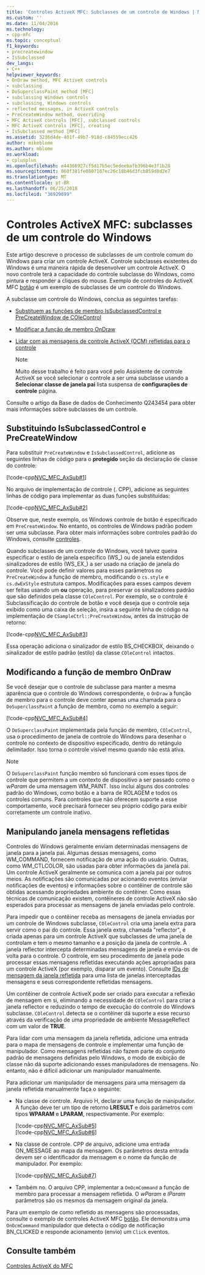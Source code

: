 ```yaml
---
title: 'Controles ActiveX MFC: Subclasses de um controle de Windows | Microsoft Docs'
ms.custom: ''
ms.date: 11/04/2016
ms.technology:
- cpp-mfc
ms.topic: conceptual
f1_keywords:
- precreatewindow
- IsSubclassed
dev_langs:
- C++
helpviewer_keywords:
- OnDraw method, MFC ActiveX controls
- subclassing
- DoSuperclassPaint method [MFC]
- subclassing Windows controls
- subclassing, Windows controls
- reflected messages, in ActiveX controls
- PreCreateWindow method, overriding
- MFC ActiveX controls [MFC], subclassed controls
- MFC ActiveX controls [MFC], creating
- IsSubclassed method [MFC]
ms.assetid: 3236d4de-401f-49b7-918d-c84559ecc426
author: mikeblome
ms.author: mblome
ms.workload:
- cplusplus
ms.openlocfilehash: e44366927cf5d17b5ec5edeebafb396b4e3f1b28
ms.sourcegitcommit: 060f381fe0807107ec26c18b46d3fcb859d8d2e7
ms.translationtype: MT
ms.contentlocale: pt-BR
ms.lasthandoff: 06/25/2018
ms.locfileid: "36929699"
---
```

# <a name="mfc-activex-controls-subclassing-a-windows-control"></a>Controles ActiveX MFC: subclasses de um controle do Windows
Este artigo descreve o processo de subclasses de um controle comum do Windows para criar um controle ActiveX. Controle subclasses existentes do Windows é uma maneira rápida de desenvolver um controle ActiveX. O novo controle terá a capacidade do controle subclasse do Windows, como pintura e responder a cliques do mouse. Exemplo de controles do ActiveX MFC [botão](../visual-cpp-samples.md) é um exemplo de subclasses de um controle do Windows.  
  
 A subclasse um controle do Windows, conclua as seguintes tarefas:  
  
-   [Substituem as funções de membro IsSubclassedControl e PreCreateWindow de COleControl](#_core_overriding_issubclassedcontrol_and_precreatewindow)  
  
-   [Modificar a função de membro OnDraw](#_core_modifying_the_ondraw_member_function)  
  
-   [Lidar com as mensagens de controle ActiveX (OCM) refletidas para o controle](#_core_handling_reflected_window_messages)  
  
    > [!NOTE]
    >  Muito desse trabalho é feito para você pelo Assistente de controle ActiveX se você selecionar o controle a ser uma subclasse usando a **Selecionar classe de janela pai** lista suspensa de **configurações de controle** página.  
  
 Consulte o artigo da Base de dados de Conhecimento Q243454 para obter mais informações sobre subclasses de um controle.  
  
##  <a name="_core_overriding_issubclassedcontrol_and_precreatewindow"></a> Substituindo IsSubclassedControl e PreCreateWindow  
 Para substituir `PreCreateWindow` e `IsSubclassedControl`, adicione as seguintes linhas de código para o **protegido** seção da declaração de classe do controle:  
  
 [!code-cpp[NVC_MFC_AxSub#1](../mfc/codesnippet/cpp/mfc-activex-controls-subclassing-a-windows-control_1.h)]  
  
 No arquivo de implementação de controle (. CPP), adicione as seguintes linhas de código para implementar as duas funções substituídas:  
  
 [!code-cpp[NVC_MFC_AxSub#2](../mfc/codesnippet/cpp/mfc-activex-controls-subclassing-a-windows-control_2.cpp)]  
  
 Observe que, neste exemplo, os Windows controle de botão é especificado em `PreCreateWindow`. No entanto, os controles de Windows padrão podem ser uma subclasse. Para obter mais informações sobre controles padrão do Windows, consulte [controles](../mfc/controls-mfc.md).  
  
 Quando subclasses de um controle do Windows, você talvez queira especificar o estilo de janela específico (WS_) ou de janela estendidos sinalizadores de estilo (WS_EX_) a ser usado na criação de janela do controle. Você pode definir valores para esses parâmetros no `PreCreateWindow` a função de membro, modificando o `cs.style` e `cs.dwExStyle` estrutura campos. Modificações para esses campos devem ser feitas usando um **ou** operação, para preservar os sinalizadores padrão que são definidos pela classe `COleControl`. Por exemplo, se o controle é Subclassificação do controle de botão e você deseja que o controle seja exibido como uma caixa de seleção, insira a seguinte linha de código na implementação de `CSampleCtrl::PreCreateWindow`, antes da instrução de retorno:  
  
 [!code-cpp[NVC_MFC_AxSub#3](../mfc/codesnippet/cpp/mfc-activex-controls-subclassing-a-windows-control_3.cpp)]  
  
 Essa operação adiciona o sinalizador de estilo BS_CHECKBOX, deixando o sinalizador de estilo padrão (estilo) da classe `COleControl` intactos.  
  
##  <a name="_core_modifying_the_ondraw_member_function"></a> Modificando a função de membro OnDraw  
 Se você desejar que o controle de subclasse para manter a mesma aparência que o controle do Windows correspondente, o `OnDraw` a função de membro para o controle deve conter apenas uma chamada para o `DoSuperclassPaint` a função de membro, como no exemplo a seguir:  
  
 [!code-cpp[NVC_MFC_AxSub#4](../mfc/codesnippet/cpp/mfc-activex-controls-subclassing-a-windows-control_4.cpp)]  
  
 O `DoSuperclassPaint` implementada pela função de membro, `COleControl`, usa o procedimento de janela de controle do Windows para desenhar o controle no contexto de dispositivo especificado, dentro do retângulo delimitador. Isso torna o controle visível mesmo quando não está ativa.  
  
> [!NOTE]
>  O `DoSuperclassPaint` função membro só funcionará com esses tipos de controle que permitem a um contexto de dispositivo a ser passado como o *wParam* de uma mensagem WM_PAINT. Isso inclui alguns dos controles padrão do Windows, como botão e a barra de ROLAGEM e todos os controles comuns. Para controles que não oferecem suporte a esse comportamento, você precisará fornecer seu próprio código para exibir corretamente um controle inativo.  
  
##  <a name="_core_handling_reflected_window_messages"></a> Manipulando janela mensagens refletidas  
 Controles do Windows geralmente enviam determinadas mensagens de janela para a janela pai. Algumas dessas mensagens, como WM_COMMAND, fornecem notificação de uma ação do usuário. Outras, como WM_CTLCOLOR, são usadas para obter informações da janela pai. Um controle ActiveX geralmente se comunica com a janela pai por outros meios. As notificações são comunicadas por acionando eventos (enviar notificações de eventos) e informações sobre o contêiner de controle são obtidas acessando propriedades ambiente do contêiner. Como essas técnicas de comunicação existem, contêineres de controle ActiveX não são esperados para processar as mensagens de janela enviadas pelo controle.  
  
 Para impedir que o contêiner receba as mensagens de janela enviadas por um controle de Windows subclasse, `COleControl` cria uma janela extra para servir como o pai do controle. Essa janela extra, chamada "reflector", é criada apenas para um controle ActiveX que subclasses de uma janela de controlam e tem o mesmo tamanho e a posição da janela de controle. A janela reflector intercepta determinadas mensagens de janela e envia-os de volta para o controle. O controle, em seu procedimento de janela pode processar essas mensagens refletidas executando ações apropriadas para um controle ActiveX (por exemplo, disparar um evento). Consulte [IDs de mensagem da janela refletida](../mfc/reflected-window-message-ids.md) para uma lista de janelas interceptadas mensagens e seus correspondente refletidas mensagens.  
  
 Um contêiner de controle ActiveX pode ser criado para executar a reflexão de mensagem em si, eliminando a necessidade de `COleControl` para criar a janela reflector e reduzindo o tempo de execução do controle do Windows subclasse. `COleControl` detecta se o contêiner dá suporte a esse recurso através da verificação de uma propriedade de ambiente MessageReflect com um valor de **TRUE**.  
  
 Para lidar com uma mensagem da janela refletida, adicione uma entrada para o mapa de mensagens de controle e implementar uma função de manipulador. Como mensagens refletidas não fazem parte do conjunto padrão de mensagens definidas pelo Windows, o modo de exibição de classe não dá suporte adicionando esses manipuladores de mensagens. No entanto, não é difícil adicionar um manipulador manualmente.  
  
 Para adicionar um manipulador de mensagens para uma mensagem da janela refletida manualmente faça o seguinte:  
  
-   Na classe de controle. Arquivo H, declarar uma função de manipulador. A função deve ter um tipo de retorno **LRESULT** e dois parâmetros com tipos **WPARAM** e **LPARAM**, respectivamente. Por exemplo:  
  
     [!code-cpp[NVC_MFC_AxSub#5](../mfc/codesnippet/cpp/mfc-activex-controls-subclassing-a-windows-control_5.h)]  
    [!code-cpp[NVC_MFC_AxSub#6](../mfc/codesnippet/cpp/mfc-activex-controls-subclassing-a-windows-control_6.h)]  
  
-   Na classe de controle. CPP de arquivo, adicione uma entrada ON_MESSAGE ao mapa da mensagem. Os parâmetros desta entrada devem ser o identificador da mensagem e o nome da função de manipulador. Por exemplo:  
  
     [!code-cpp[NVC_MFC_AxSub#7](../mfc/codesnippet/cpp/mfc-activex-controls-subclassing-a-windows-control_7.cpp)]  
  
-   Também no. O arquivo CPP, implementar a `OnOcmCommand` a função de membro para processar a mensagem refletida. O *wParam* e *lParam* parâmetros são os mesmos da mensagem original da janela.  
  
 Para um exemplo de como refletido as mensagens são processadas, consulte o exemplo de controles ActiveX MFC [botão](../visual-cpp-samples.md). Ele demonstra uma `OnOcmCommand` manipulador que detecta o código de notificação BN_CLICKED e responde acionamento (envio) um `Click` eventos.  
  
## <a name="see-also"></a>Consulte também  
 [Controles ActiveX do MFC](../mfc/mfc-activex-controls.md)


